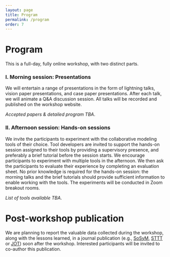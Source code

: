```yaml
---
layout: page
title: Program
permalink: /program
order: 7
---
```


# Program

This is a full-day, fully online workshop, with two distinct parts.

### **I. Morning session: Presentations**
We will entertain a range of presentations in the form of lightning talks, vision paper presentations, and case paper presentations. After each talk, we will animate a Q&A discussion session. All talks will be recorded and published on the workshop website.

*Accepted papers & detailed program TBA*.


### **II. Afternoon session: Hands-on sessions**
We invite the participants to experiment with the collaborative modeling tools of their choice.
Tool developers are invited to support the hands-on session assigned to their tools by providing a supervisory presence, and preferably a brief tutorial before the session starts. We encourage participants to experiment with multiple tools in the afternoon.
We then ask the participants to evaluate their experience by completing an evaluation sheet.
No prior knowledge is required for the hands-on session: the morning talks and the brief tutorials should provide sufficient information to enable working with the tools. The experiments will be conducted in Zoom breakout rooms.

*List of tools available TBA*.


# Post-workshop publication

We are planning to report the valuable data collected during the workshop, along with the lessons learned, in a journal publication (e.g., [SoSyM](https://www.sosym.org/), [STTT](https://www.springer.com/journal/10009) or [JOT](http://www.jot.fm/)) soon after the workshop. Interested participants will be invited to co-author this publication.
